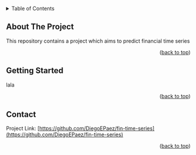<a id="readme-top"></a>

<!-- TABLE OF CONTENTS -->
<details>
  <summary>Table of Contents</summary>
  <ol>
    <li>
      <a href="#about-the-project">About The Project</a>
    </li>
    <li>
      <a href="#getting-started">Getting Started</a>
    </li>
    <li><a href="#contact">Contact</a></li>
  </ol>
</details>

<!-- ABOUT THE PROJECT -->
## About The Project
This repository contains a project which aims to predict financial time series

<p align="right">(<a href="#readme-top">back to top</a>)</p>

<!-- GETTING STARTED -->
## Getting Started
lala

<p align="right">(<a href="#readme-top">back to top</a>)</p>

<!-- CONTACT -->
## Contact
Project Link: [https://github.com/DiegoEPaez/fin-time-series](https://github.com/DiegoEPaez/fin-time-series)

<p align="right">(<a href="#readme-top">back to top</a>)</p>
